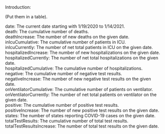 Introduction:  

(Put them in a table). 

date: The current date starting with 1/19/2020 to 1/14/2021.  
death: The cumulative number of deaths.  
deathIncrease: The number of new deaths on the given date.  
inIcuCumulative: The cumulative number of patients in ICU.  
inIcuCurrently: The number of net total patients in ICU on the given date.  
hospitalizedIncrease: The number of new hospitalizations on the given date.  
hospitalizedCurrently: The number of net total hospitalizations on the given date.  
hospitalizedCumulative: The cumulative number of hospitalizations.  
negative: The cumulative number of negative test results.  
negativeIncrease: The number of new negative test results on the given date.  
onVentilatorCumulative: The cumulative number of patients on ventilator.  
onVentilatorCurrently: The number of net total patients on ventilator on the given date.  
positive: The cumulative number of positive test results.  
positiveIncrease: The number of new positive test results on the given date.  
states: The number of states reporting COVID-19 cases on the given date.  
totalTestResults: The cumulative number of total test results.  
totalTestResultsIncrease: The number of total test results on the given date.  
